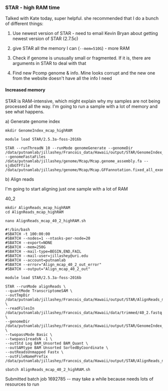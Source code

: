 ### STAR - high RAM time

Talked with Kate today, super helpful. she recommended that I do a bunch of different things: 

1) Use newest version of STAR - need to email Kevin Bryan about getting newest version of STAR (2.7.5c)

2) give STAR all the memory I can (```--mem=510G```) - more RAM

3) Check if genome is unusually small or fragmented. If it is, there are arguments in STAR to deal with that

4) Find new Pcomp genome & info. Mine looks corrupt and the new one from the website doesn't have all the info I need



#### Increased memory 

STAR is RAM-intensive, which might explain why my samples are not being processed all the way. I'm going to run a sample with a lot of memory and see what happens. 

a) Generate genome index

```
mkdir GenomeIndex_mcap_highRAM

module load STAR/2.5.3a-foss-2016b

STAR --runThreadN 10 --runMode genomeGenerate --genomeDir /data/putnamlab/jillashey/Francois_data/Hawaii/output/STAR/GenomeIndex_mcap_highRAM --genomeFastaFiles /data/putnamlab/jillashey/genome/Mcap/Mcap.genome_assembly.fa --sjdbGTFfile /data/putnamlab/jillashey/genome/Mcap/Mcap.GFFannotation.fixed_all_exons_no_spaces.gff

```

b) Align reads 

I'm going to start aligning just one sample with a lot of RAM

40_2

```
mkdir AlignReads_mcap_highRAM
cd AlignReads_mcap_highRAM

nano AlignReads_mcap_40_2_highRAM.sh

#!/bin/bash
#SBATCH -t 100:00:00
#SBATCH --nodes=1 --ntasks-per-node=20
#SBATCH --export=NONE
#SBATCH --mem=250G
#SBATCH --mail-type=BEGIN,END,FAIL
#SBATCH --mail-user=jillashey@uri.edu
#SBATCH --account=putnamlab
#SBATCH --error="Align_mcap_40_2_out_error"
#SBATCH --output="Align_mcap_40_2_out"

module load STAR/2.5.3a-foss-2016b

STAR --runMode alignReads \
--quantMode TranscriptomeSAM \
--outTmpDir /data/putnamlab/jillashey/Francois_data/Hawaii/output/STAR/AlignReads_mcap_highRAM/40_2.fastq.trim.fq_TMP \
--readFilesIn /data/putnamlab/jillashey/Francois_data/Hawaii/data/trimmed/40_2.fastq.trim.fq \
--genomeDir /data/putnamlab/jillashey/Francois_data/Hawaii/output/STAR/GenomeIndex_mcap_highRAM/ \
--twopassMode Basic \
--twopass1readsN -1 \
--outStd Log BAM_Unsorted BAM_Quant \
--outSAMtype BAM Unsorted SortedByCoordinate \
--outReadsUnmapped Fastx \
--outFileNamePrefix /data/putnamlab/jillashey/Francois_data/Hawaii/output/STAR/AlignReads_mcap_highRAM/40_2.fastq.trim.fq.

sbatch AlignReads_mcap_40_2_highRAM.sh

```

Submitted batch job 1692785 -- may take a while because needs lots of resources to run
